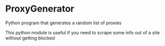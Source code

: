 # ProxyGenerator
Python program that generates a random list of proxies

This python module is useful if you need to scrape some info out of a site without getting blocked
